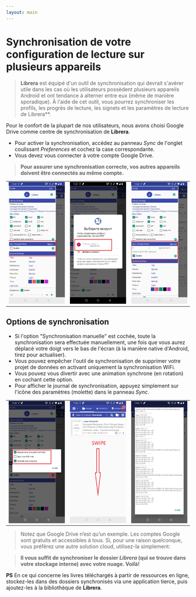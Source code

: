 ```yaml
---
layout: main
---
```


# Synchronisation de votre configuration de lecture sur plusieurs appareils


> **Librera** est équipé d'un outil de synchronisation qui devrait s'avérer utile dans les cas où les utilisateurs possèdent plusieurs appareils Android et ont tendance à alterner entre eux (même de manière sporadique). À l'aide de cet outil, vous pourrez synchroniser les profils, les progrès de lecture, les signets et les paramètres de lecture de Librera**.

Pour le confort de la plupart de nos utilisateurs, nous avons choisi Google Drive comme centre de synchronisation de **Librera**.

* Pour activer la synchronisation, accédez au panneau _Sync_ de l'onglet coulissant _Preferences_ et cochez la case correspondante.
* Vous devez vous connecter à votre compte Google Drive.
 
> **Pour assurer une synchronisation correcte, vos autres appareils doivent être connectés au même compte.**

||||
|-|-|-|
|![](1.jpg)|![](2.jpg)|![](3.jpg)|

## Options de synchronisation

* Si l'option &quot;Synchronisation manuelle&quot; est cochée, toute la synchronisation sera effectuée manuellement, une fois que vous aurez déplacé votre doigt vers le bas de l'écran (à la manière native d'Android, tirez pour actualiser).
* Vous pouvez empêcher l'outil de synchronisation de supprimer votre projet de données en activant uniquement la synchronisation WiFi.
* Vous pouvez vous divertir avec une animation synchrone (en rotation) en cochant cette option.
* Pour afficher le journal de synchronisation, appuyez simplement sur l'icône des paramètres (molette) dans le panneau _Sync_.

||||
|-|-|-|
|![](32.jpg)|![](41.jpg)|![](42.jpg)|

> Notez que Google Drive n’est qu’un exemple. Les comptes Google sont gratuits et accessibles à tous. Si, pour une raison quelconque, vous préférez une autre solution cloud, utilisez-la simplement:

> **Il vous suffit de synchroniser le dossier _Librera_ (qui se trouve dans votre stockage interne) avec votre nuage. Voilà!**

**PS** En ce qui concerne les livres téléchargés à partir de ressources en ligne, stockez-les dans des dossiers synchronisés via une application tierce, puis ajoutez-les à la bibliothèque de **Librera**.
